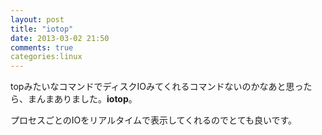 ```yaml
---
layout: post
title: "iotop"
date: 2013-03-02 21:50
comments: true
categories:linux
---
```


topみたいなコマンドでディスクIOみてくれるコマンドないのかなあと思ったら、まんまありました。**iotop**。

プロセスごとのIOをリアルタイムで表示してくれるのでとても良いです。
